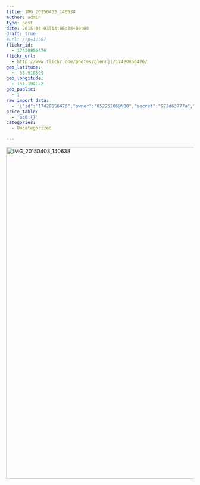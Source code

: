 ```yaml
---
title: IMG_20150403_140638
author: admin
type: post
date: 2015-04-03T14:06:38+00:00
draft: true
#url: /?p=13587
flickr_id:
  - 17420856476
flickr_url:
  - http://www.flickr.com/photos/glennji/17420856476/
geo_latitude:
  - -33.910509
geo_longitude:
  - 151.194122
geo_public:
  - 1
raw_import_data:
  - '{"id":"17420856476","owner":"85226206@N00","secret":"972d63777a","server":"5444","farm":6,"title":"IMG_20150403_140638","ispublic":0,"isfriend":0,"isfamily":0,"description":{"_content":""},"dateupload":"1431158034","lastupdate":"1431158045","datetaken":"2015-04-03 14:06:38","datetakengranularity":"0","datetakenunknown":"0","ownername":"glennji","tags":"","machine_tags":"","originalsecret":"07847b8319","originalformat":"jpg","latitude":"-33.910509","longitude":"151.194122","accuracy":"16","context":0,"place_id":"1biCS0JWULixF3AQ","woeid":"7225556","geo_is_family":0,"geo_is_friend":0,"geo_is_contact":0,"geo_is_public":0,"media":"photo","media_status":"ready","url_o":"https://farm6.staticflickr.com/5444/17420856476_07847b8319_o.jpg","height_o":"4208","width_o":"3120"}'
price_table:
  - 'a:0:{}'
categories:
  - Uncategorized

---
```

<p class="flickr-image">
  <a href="http://www.flickr.com/photos/glennji/17420856476/" class="flickr-link"><img src="/wp-content/uploads/2015/04/17420856476_07847b8319_o-759x1024.jpg" width="660" height="890" alt="IMG_20150403_140638" class="keyring-img" /></a>
</p>

